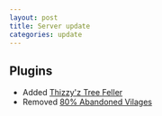 ```yaml
---
layout: post
title: Server update
categories: update
---
```


## Plugins
* Added [Thizzy'z Tree Feller](https://modrinth.com/plugin/thizzyz-tree-feller)  
* Removed [80% Abandoned Vilages](https://modrinth.com/datapack/abandoned-villages)  
